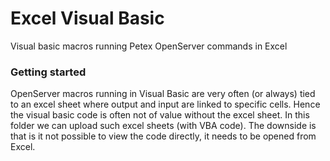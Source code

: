 # Excel Visual Basic
Visual basic macros running Petex OpenServer commands in Excel

### Getting started

OpenServer macros running in Visual Basic are very often (or always) tied to an excel sheet where output and input are linked to specific cells. Hence the visual basic code is often not of value without the excel sheet. In this folder we can upload such excel sheets (with VBA code). The downside is that is it not possible to view the code directly, it needs to be opened from Excel.
